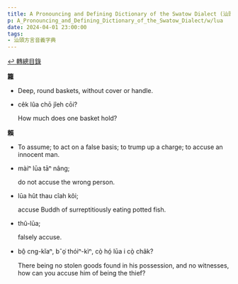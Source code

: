 ```yaml
---
title: A Pronouncing and Defining Dictionary of the Swatow Dialect (汕頭方言音義字典) / lua
p: A_Pronouncing_and_Defining_Dictionary_of_the_Swatow_Dialect/w/lua
date: 2024-04-01 23:00:00
tags: 
- 汕頭方言音義字典
---
```


[↩️ 轉總目錄](/A_Pronouncing_and_Defining_Dictionary_of_the_Swatow_Dialect)


**籮**
- Deep, round baskets, without cover or handle.

- cêk lûa chō jîeh cōi?

  How much does one basket hold?

**賴**
- To assume; to act on a false basis; to trump up a charge; to accuse an innocent man.

- màiⁿ lūa tāⁿ nâng;

  do not accuse the wrong person.

- lūa hût thau cîah kôi;

  accuse Buddh of surreptitiously eating potted fish.

- thû-lūa;

  falsely accuse.

- bô̤ cng-kĭaⁿ, bˆo̤͘ thóiⁿ-kìⁿ, cò̤ hó̤ lūa i cò̤ châk?

  There being no stolen goods found in his possession, and no witnesses, how can you accuse him of being the thief?